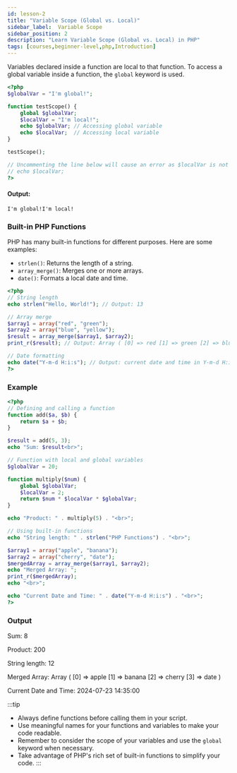 ```yaml
---
id: lesson-2
title: "Variable Scope (Global vs. Local)"
sidebar_label:  Variable Scope  
sidebar_position: 2
description: "Learn Variable Scope (Global vs. Local) in PHP"
tags: [courses,beginner-level,php,Introduction]
---    
```


Variables declared inside a function are local to that function. To access a global variable inside a function, the `global` keyword is used.

```php
<?php
$globalVar = "I'm global!";

function testScope() {
    global $globalVar;
    $localVar = "I'm local!";
    echo $globalVar; // Accessing global variable
    echo $localVar;  // Accessing local variable
}

testScope();

// Uncommenting the line below will cause an error as $localVar is not defined in the global scope
// echo $localVar;
?>
```

#### Output:
```plaintext
I'm global!I'm local!
```

### Built-in PHP Functions

PHP has many built-in functions for different purposes. Here are some examples:

- `strlen()`: Returns the length of a string.
- `array_merge()`: Merges one or more arrays.
- `date()`: Formats a local date and time.

```php
<?php
// String length
echo strlen("Hello, World!"); // Output: 13

// Array merge
$array1 = array("red", "green");
$array2 = array("blue", "yellow");
$result = array_merge($array1, $array2);
print_r($result); // Output: Array ( [0] => red [1] => green [2] => blue [3] => yellow )

// Date formatting
echo date("Y-m-d H:i:s"); // Output: current date and time in Y-m-d H:i:s format
?>
```

### Example

```php
<?php
// Defining and calling a function
function add($a, $b) {
    return $a + $b;
}

$result = add(5, 3);
echo "Sum: $result<br>";

// Function with local and global variables
$globalVar = 20;

function multiply($num) {
    global $globalVar;
    $localVar = 2;
    return $num * $localVar * $globalVar;
}

echo "Product: " . multiply(5) . "<br>";

// Using built-in functions
echo "String length: " . strlen("PHP Functions") . "<br>";

$array1 = array("apple", "banana");
$array2 = array("cherry", "date");
$mergedArray = array_merge($array1, $array2);
echo "Merged Array: ";
print_r($mergedArray);
echo "<br>";

echo "Current Date and Time: " . date("Y-m-d H:i:s") . "<br>";
?>
```

### Output

<BrowserWindow>
    <div>
        <p>Sum: 8</p>
        <p>Product: 200</p>
        <p>String length: 12</p>
        <p>Merged Array: Array ( [0] => apple [1] => banana [2] => cherry [3] => date )</p>
        <p>Current Date and Time: 2024-07-23 14:35:00</p>
    </div>
</BrowserWindow>

:::tip
- Always define functions before calling them in your script.
- Use meaningful names for your functions and variables to make your code readable.
- Remember to consider the scope of your variables and use the `global` keyword when necessary.
- Take advantage of PHP's rich set of built-in functions to simplify your code.
:::